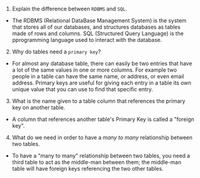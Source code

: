 1. Explain the difference between `RDBMS` and `SQL`.

- The RDBMS (Relational DataBase Management System) is the system that stores all of our databases, and structures databases as tables made of rows and columns. SQL (Structured Query Language) is the pprogramming language used to interact with the database.

2. Why do tables need a `primary key`?

- For almost any database table, there can easily be two entries that have a lot of the same values in one or more columns. For example two people in a table can have the same name, or address, or even email address. Primary keys are useful for giving each entry in a table its own unique value that you can use to find that specific entry.

3. What is the name given to a table column that references the primary key on another table.

- A column that references another table's Primary Key is called a "foreign key".

4. What do we need in order to have a _many to many_ relationship between two tables.

- To have a "many to many" relationship between two tables, you need a third table to act as the middle-man between them; the middle-man table will have foreign keys referencing the two other tables.